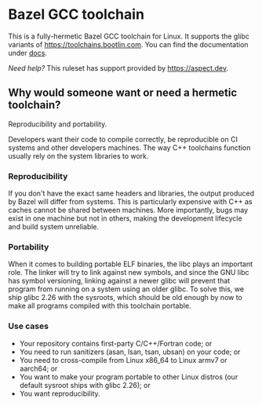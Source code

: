 # Bazel GCC toolchain

This is a fully-hermetic Bazel GCC toolchain for Linux. It supports the glibc variants of
https://toolchains.bootlin.com. You can find the documentation under [docs](./docs/).

_Need help?_ This ruleset has support provided by https://aspect.dev.

## Why would someone want or need a hermetic toolchain?

Reproducibility and portability.

Developers want their code to compile correctly, be reproducible on CI systems and other developers
machines. The way C++ toolchains function usually rely on the system libraries to work.

### Reproducibility

If you don't have the exact same headers and libraries, the output produced by Bazel will differ
from systems. This is particularly expensive with C++ as caches cannot be shared between machines.
More importantly, bugs may exist in one machine but not in others, making the development lifecycle
and build system unreliable.

### Portability

When it comes to building portable ELF binaries, the libc plays an important role. The linker will
try to link against new symbols, and since the GNU libc has symbol versioning, linking against a
newer glibc will prevent that program from running on a system using an older glibc. To solve this,
we ship glibc 2.26 with the sysroots, which should be old enough by now to make all programs
compiled with this toolchain portable.

### Use cases

* Your repository contains first-party C/C++/Fortran code; or
* You need to run sanitizers (asan, lsan, tsan, ubsan) on your code; or
* You need to cross-compile from Linux x86_64 to Linux armv7 or aarch64; or
* You want to make your program portable to other Linux distros (our default sysroot ships with
glibc 2.26); or
* You want reproducibility.
